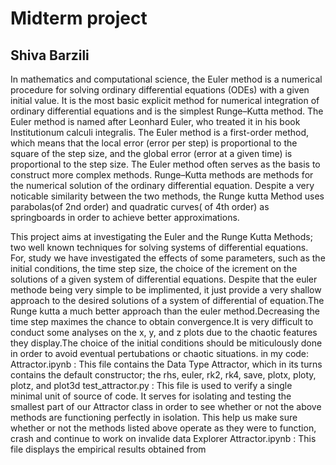 # Midterm project
## Shiva Barzili
In mathematics and computational science, the Euler method is a numerical procedure for solving ordinary differential equations (ODEs) with a given initial value. It is the most basic explicit method for numerical integration of ordinary differential equations and is the simplest Runge–Kutta method. The Euler method is named after Leonhard Euler, who treated it in his book Institutionum calculi integralis.
The Euler method is a first-order method, which means that the local error (error per step) is proportional to the square of the step size, and the global error (error at a given time) is proportional to the step size. The Euler method often serves as the basis to construct more complex methods.
Runge–Kutta methods are methods for the numerical solution of the ordinary differential equation.
Despite a very noticable similarity between the two methods, the Runge kutta Method uses parabolas(of 2nd order) and quadratic curves( of 4th order) as springboards in order to achieve better approximations.

This project aims at investigating the Euler and the Runge Kutta Methods; two well known techniques for solving systems of differential equations. For, study we have investigated the effects of some parameters, such as the initial conditions, the time step size, the choice of the icrement on the solutions of a given system of differential equations.
Despite that the euler methode being very simple to be implimented, it just provide a very shallow approach to the desired solutions of a system of differential of equation.The Runge kutta a much better approach than the euler method.Decreasing the time step maximes the chance to obtain convergence.It is very difficult to conduct some analyses on the x, y, and z plots due to the chaotic features they display.The choice of the initial conditions should be miticulously done in order to avoid eventual pertubations or chaotic situations.
in my code:
Attractor.ipynb : This file contains the Data Type Attractor, which in its turns contains the default constructor; the rhs, euler, rk2, rk4, save, plotx, ploty, plotz, and plot3d 
test_attractor.py : This file is used to verify a single minimal unit of source of code. It serves for isolating and testing the smallest part of our Attractor class in order to see whether or not the above methods are functioning perfectly in isolation. This help us make sure whether or not the methods listed above operate as they were to function, crash and continue to work on invalide data
Explorer Attractor.ipynb : This file displays the empirical results obtained from

